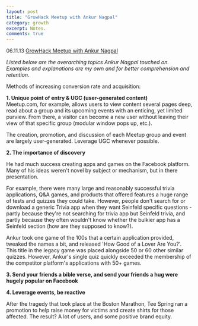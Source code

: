 ```yaml
---
layout: post
title: "GrowHack Meetup with Ankur Nagpal"
category: growth
excerpt: Notes.
comments: true
---
```


06\.11\.13 [GrowHack Meetup with Ankur Nagpal](http://www.meetup.com/growhack/events/118236402/)

_Listed below are the overarching topics Ankur Nagpal touched on. Examples and explanations are my own and for better comprehension and retention._  

Methods of increasing conversion rate and acquisition:

**1. Unique point of entry & UGC (user-generated content)**  
Meetup.com, for example, allows users to view content several pages deep, read about a group and its upcoming events with an enticing, yet limited purview. From there, a visitor can become a new user without leaving their view of that specific group (modular window pops up, etc.).  

The creation, promotion, and discussion of each Meetup group and event are largely user-generated. Leverage UGC whenever possible. 
 
**2. The importance of discovery**

He had much success creating apps and games on the Facebook platform. Many of his ideas weren't novel by subject or mechanism, but in there presentation.

For example, there were many large and reasonably successful trivia applications, Q&A games, and products that offered features a huge range of tests and quizzes they could take. However, people don't search for or download a generic Trivia app when they want Seinfeld specific questions - partly because they're not searching for trivia app but Seinfeld trivia, and partly because they often wouldn't know whether the bulkier app has a Seinfeld section (how are they supposed to know?).  

Ankur took one game of the 100s that a certain application provided, tweaked the names a bit, and released 'How Good of a Lover Are You?'. This title in the legacy game was placed alongside 50 or 60 other similar quizzes. However, Ankur's single quiz quickly exceeded the membership of the competitor platform's applications with 50+ games. 

**3. Send your friends a bible verse, and send your friends a hug were hugely popular on Facebook**

**4. Leverage events, be reactive**  

After the tragedy that took place at the Boston Marathon, Tee Spring ran a promotion to help raise money for victims and create shirts for those affected. The result? A lot of users, and some positive brand equity.  

<a href="https://plus.google.com/+VincentBarr0?rel=author"></a>